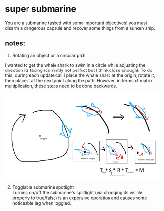 # super submarine    
    
You are a submarine tasked with some important objectives! you must disarm a dangerous capsule and recover some things from a sunken ship.   
       
## notes:    
    
1. Rotating an object on a circular path    
    
I wanted to get the whale shark to swim in a circle while adjusting the direction its facing (currently not perfect but I think close enough).
To do this, during each update call I place the whale shark at the origin, rotate it, then place it at the next point along the path.
However, in terms of matrix multiplication, these steps need to be done backwards.    
        
![whale shark motion diagram](pictures/whalesharkmotion.png)
    
2. Togglable submarine spotlight    
Turning on/off the submarine's spotlight (via changing its visible property to true/false) is an expensive operation and causes some noticeable lag when toggled.